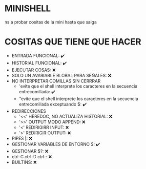 # MINISHELL
ns a probar cositas de la mini hasta que salga
# COSITAS QUE TIENE QUE HACER
- ENTRADA FUNCIONAL: ✔️
- HISTORIAL FUNCIONAL: ✔️
- EJECUTAR COSAS: ❌
- SOLO UN AVARIABLE BLOBAL PARA SEÑALES: ❌
- NO INTERPRETAR COMILLAS SIN CERRRAR
	- 'evite que el shell interprete los caracteres en la secuencia entrecomillada: ✔️
	- "evite que el shell interprete los caracteres en la secuencia entrecomillada exceptuando $: ✔️
- REDIRECCIONES
	- '<<' HEREDOC, NO ACTUALIZA HISTORIAL: ❌
	- '>>' OUTPUT MODO APPEND: ❌
	- '<' REDIRIGIRR INPUT: ❌
	- '>' REDIRIGIR OUTPUT: ❌
- PIPES |: ❌
- GESTIONAR VARIABLES DE ENTORNO $: ✔️
- GESTIONAR $?: ❌
- ctrl-C ctrl-D ctrl-\: ❌
- BUILTINS: ❌